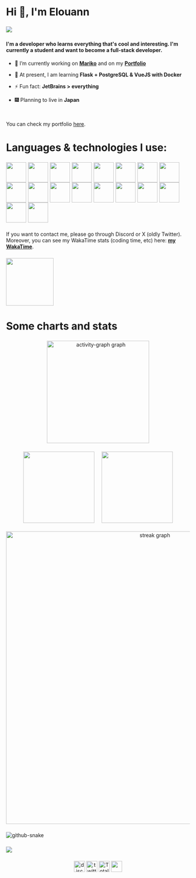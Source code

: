 <!-- Introduction -->
<h1 align="left">Hi 👋, I'm Elouann</h1>

###

<!-- "Ohayou" banner -->
<img src="https://cdn.discordapp.com/attachments/1146742149828857877/1212704543825993769/greeting.png?ex=65f2ce1e&is=65e0591e&hm=761b57ea97d9f9c403d9dc71adb25f03e9a01481f17788944a803c8bb5de979e&&quality=lossless&width=1920&height=332"/>

###

<!-- Description -->
<h4 align="left">I'm a developer who learns everything that's cool and interesting. I'm currently a student and want to become a full-stack developer.</h3>


- 🔭 I’m currently working on [**Mariko**](https://github.com/MarikoBot) and on my [**Portfolio**](https://elouann.space)

- 🌱 At present, I am learning **Flask + PostgreSQL & VueJS with Docker**

- ⚡ Fun fact: **JetBrains > everything**

- 🎆 Planning to live in **Japan**
<p align="left"><br><br>You can check my portfolio <a href="https://elouann.space">here</a>.</p>

###

<!-- Languages -->
<h1 align="left">Languages & technologies I use:</h1>

###

<!-- Languages & technos icons -->
<img
src="https://media.botmarket.ovh/3go1ei.png" width="55px"/><img width="5px"/><img
src="https://media.botmarket.ovh/f1dzqa.png" width="55px"/><img width="5px"/><img
src="https://media.botmarket.ovh/8vrpcv.png" width="55px"/><img width="5px"/><img
src="https://media.botmarket.ovh/9d1co8.png" width="55px"/><img width="5px"/><img
src="https://media.botmarket.ovh/3fpfel.png" width="55px"/><img width="5px"/><img
src="https://media.botmarket.ovh/gmexjs.png" width="55px"/><img width="5px"/><img
src="https://media.botmarket.ovh/s0hy7n.png" width="55px"/><img width="5px"/><img
src="https://media.botmarket.ovh/cvrht6.png" width="55px"/><img width="5px"/><img
src="https://media.botmarket.ovh/57lbql.png" width="55px"/><img width="5px"/><img
src="https://media.botmarket.ovh/raiy3h.png" width="55px"/><img width="5px"/><img
src="https://media.botmarket.ovh/6vqlvf.png" width="55px"/><img width="5px"/><img
src="https://media.botmarket.ovh/c8vj1a.png" width="55px"/><img width="5px"/><img
src="https://media.botmarket.ovh/k9oosp.png" width="55px"/><img width="5px"/><img
src="https://media.botmarket.ovh/0gdm60.png" width="55px"/><img width="5px"/><img
src="https://media.botmarket.ovh/tqx1qg.png" width="55px"/><img width="5px"/><img
src="https://media.botmarket.ovh/ji3w4n.png" width="55px"/><img width="5px"/><img
src="https://media.botmarket.ovh/tjce6x.png" width="55px"/><img width="5px"/><img
src="https://media.botmarket.ovh/uf2f5i.png" width="55px"/>

###

If you want to contact me, please go through Discord or X (oldly Twitter). Moreover, you can see my WakaTime stats (coding time, etc) here: **<a href="https://wakatime.com/@elouannh">my WakaTime</a>**.

###

<!-- Discord status -->
<img src="https://lanyard.cnrad.dev/api/1146145475683164273?bg=282c34&borderRadius=5px&hideProfile=true" height="130" />

<!-- Charts -->
# Some charts and stats

###

<!-- Acitvity linear graph -->
<div align="center">
  <img src="https://github-readme-activity-graph.vercel.app/graph?username=elouannh&radius=16&theme=tokyo-night&area=true&order=5&hide_border=true" height="280" alt="activity-graph graph"  />
</div>

###

<div align="center">
  <!-- GitHub rank -->
  <a href="https://me.elouann.space"><img height="195" align="center" src="https://github-readme-stats.vercel.app/api?username=elouannh&theme=tokyonight&rank_icon=github&hide_border=true" /></a>
  <img width="12px"/>
  <!-- GitHub languages -->
  <a href="https://me.elouann.space"><img height="195" align="center" src="https://github-readme-stats.vercel.app/api/top-langs?username=elouannh&layout=compact&langs_count=8&card_width=320&theme=tokyonight&hide_border=true" /></a>
</div>

###

<!-- GitHub streak -->
<div align="center">
  <img src="https://streak-stats.demolab.com?user=elouannh&locale=en&mode=daily&theme=tokyonight&hide_border=true&border_radius=5&order=3&card_width=800" width="800" alt="streak graph"  />
</div>

###

<!-- GitHub snake -->
<picture>
  <source media="(prefers-color-scheme: dark)" srcset="https://raw.githubusercontent.com/elouannh/elouannh/output/github-contribution-grid-snake-dark.svg">
  <source media="(prefers-color-scheme: light)" srcset="https://raw.githubusercontent.com/elouannh/elouannh/output/github-contribution-grid-snake.svg">
  <img alt="github-snake" src="ttps://raw.githubusercontent.com/elouannh/elouannh/output/github-contribution-grid-snake-dark.svg" />
</picture>

###

<!-- "Jaa, maata" banner -->
<img src="https://media.discordapp.net/attachments/1146742149828857877/1212703846904635414/byebye.png?ex=65f2cd78&is=65e05878&hm=40091351706ce20765bd59e4637611ee7d97ee7beae4072285fd47ea182773fd&=&format=webp&quality=lossless&width=1920&height=332"/>

###

<div align="center">
  <!-- Discord badge -->
  <a href="https://discord.com/users/1146145475683164273" target="_blank"><img
    src="https://img.shields.io/static/v1?message=Discord&logo=discord&label=elouannh&color=7289DA&logoColor=white&labelColor=" height="30" alt="discord logo"  /></a>
  <!-- Twitter badge -->
  <a href="https://twitter.com/elouannh" target="_blank"><img 
    src="https://img.shields.io/static/v1?message=Twitter&logo=twitter&label=elouannh27&color=1DA1F2&logoColor=white&labelColor=" height="30" alt="twitter logo"  /></a>
  <!-- Wakatime badge -->
  <a href="https://wakatime.com/@1f18b09f-6cf2-4aa1-a256-b88b4b5616fe"><img src="https://wakatime.com/badge/user/1f18b09f-6cf2-4aa1-a256-b88b4b5616fe.svg" alt="Total time coded since Aug 13 2022" height="30"/></a>
  <!-- Visitors badge -->
  <img src="https://visitor-badge.laobi.icu/badge?page_id=elouannh.elouannh&left_text=Visitors" height="30" />
</div>

###
